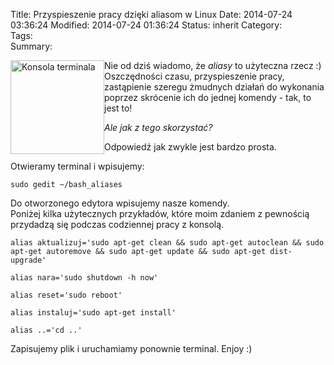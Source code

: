 Title:      Przyspieszenie pracy dzięki aliasom w Linux
Date:       2014-07-24 03:36:24
Modified:   2014-07-24 01:36:24
Status:     inherit
Category:   
Tags:       
Summary:  



<div style="float: left">
  <a href="http://blog.egel.pl/wydajniejsza-praca-dzieki-aliasom/terminal_icon/" rel="attachment wp-att-1345"><img src="http://blog.egel.pl/media/terminal_icon-150x150.png" alt="Konsola terminala" width="150" height="150" class="alignnone size-thumbnail wp-image-1345" /></a>
</div>

Nie od dziś wiadomo, że *aliasy* to użyteczna rzecz :)  
Oszczędności czasu, przyspieszenie pracy, zastąpienie szeregu żmudnych działań do wykonania poprzez skrócenie ich do jednej komendy - tak, to jest to!

*Ale jak z tego skorzystać?*

Odpowiedź jak zwykle jest bardzo prosta.

<!--more-->

<p style="clear: both">
</p>

Otwieramy terminal i wpisujemy:

    sudo gedit ~/bash_aliases 
    

Do otworzonego edytora wpisujemy nasze komendy.  
Poniżej kilka użytecznych przykładów, które moim zdaniem z pewnością przydadzą się podczas codziennej pracy z konsolą.

    alias aktualizuj='sudo apt-get clean && sudo apt-get autoclean && sudo apt-get autoremove && sudo apt-get update && sudo apt-get dist-upgrade'  
    
    alias nara='sudo shutdown -h now' 
    
    alias reset='sudo reboot' 
    
    alias instaluj='sudo apt-get install' 
    
    alias ..='cd ..' 
    

Zapisujemy plik i uruchamiamy ponownie terminal. Enjoy :)
